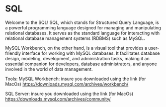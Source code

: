 # SQL 

Welcome to the SQL!
SQL, which stands for Structured Query Language, is a powerful programming language designed for managing and manipulating relational databases. It serves as the standard language for interacting with relational database management systems (RDBMS) such as MySQL.

MySQL Workbench, on the other hand, is a visual tool that provides a user-friendly interface for working with MySQL databases. It facilitates database design, modeling, development, and administration tasks, making it an essential companion for developers, database administrators, and anyone involved in the world of data management.

Tools:
MySQL Workbench: insure you downloaded using the link (for MacOs)
https://downloads.mysql.com/archives/workbench/ 

SQL Server: insure you downloaded using the link (for MacOs)
https://downloads.mysql.com/archives/community/
